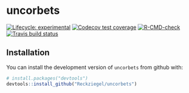 
<!-- README.md is generated from README.Rmd. Please edit that file -->

# uncorbets

<!-- badges: start -->

[![Lifecycle:
experimental](https://img.shields.io/badge/lifecycle-experimental-orange.svg)](https://lifecycle.r-lib.org/articles/stages.html#experimental)
[![Codecov test
coverage](https://codecov.io/gh/Reckziegel/uncorbets/branch/main/graph/badge.svg)](https://codecov.io/gh/Reckziegel/uncorbets?branch=main)
[![R-CMD-check](https://github.com/Reckziegel/uncorbets/workflows/R-CMD-check/badge.svg)](https://github.com/Reckziegel/uncorbets/actions)
[![Travis build
status](https://travis-ci.com/Reckziegel/uncorbets.svg?branch=main)](https://travis-ci.com/Reckziegel/uncorbets)
<!-- badges: end -->

## Installation

You can install the development version of `uncorbets` from github with:

``` r
# install.packages("devtools")
devtools::install_github("Reckziegel/uncorbets")
```
